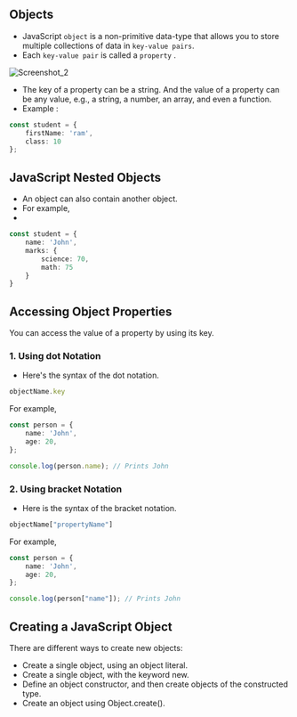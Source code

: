 ## Objects

- JavaScript `object` is a non-primitive data-type that allows you to store multiple collections of data in `key-value pairs`. 
- Each `key-value pair` is called a `property` .

![Screenshot_2](https://user-images.githubusercontent.com/100460788/235174754-39d91da9-10a5-4d80-8b7a-ec2c797c0370.png)

- The key of a property can be a string. And the value of a property can be any value, e.g., a string, a number, an array, and even a function.
- Example :
```ts
const student = {
    firstName: 'ram',
    class: 10
};
```

## JavaScript Nested Objects
- An object can also contain another object. 
- For example,
- 
```ts
const student = { 
    name: 'John', 
    marks: {
        science: 70,
        math: 75
    }
}
```

## Accessing Object Properties
You can access the value of a property by using its key.

### 1. Using dot Notation
- Here's the syntax of the dot notation.
```ts
objectName.key
```
For example,
```ts
const person = { 
    name: 'John', 
    age: 20, 
};

console.log(person.name); // Prints John
```

### 2. Using bracket Notation
- Here is the syntax of the bracket notation.
```ts
objectName["propertyName"]
```
For example,
```ts
const person = { 
    name: 'John', 
    age: 20, 
};

console.log(person["name"]); // Prints John
```

## Creating a JavaScript Object
There are different ways to create new objects:
- Create a single object, using an object literal.
- Create a single object, with the keyword new.
- Define an object constructor, and then create objects of the constructed type.
- Create an object using Object.create().
